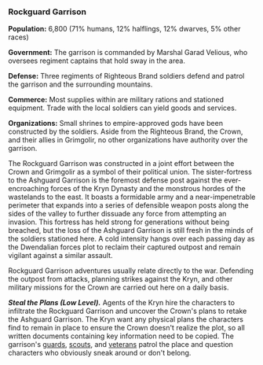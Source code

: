 ### Rockguard Garrison

**Population:** 6,800 (71% humans, 12% halflings, 12% dwarves, 5% other races)

**Government:** The garrison is commanded by Marshal Garad Velious, who oversees regiment captains that hold sway in the area.

**Defense:** Three regiments of Righteous Brand soldiers defend and patrol the garrison and the surrounding mountains.

**Commerce:** Most supplies within are military rations and stationed equipment. Trade with the local soldiers can yield goods and services.

**Organizations:** Small shrines to empire-approved gods have been constructed by the soldiers. Aside from the Righteous Brand, the Crown, and their allies in Grimgolir, no other organizations have authority over the garrison.

The Rockguard Garrison was constructed in a joint effort between the Crown and Grimgolir as a symbol of their political union. The sister-fortress to the Ashguard Garrison is the foremost defense post against the ever-encroaching forces of the Kryn Dynasty and the monstrous hordes of the wastelands to the east. It boasts a formidable army and a near-impenetrable perimeter that expands into a series of defensible weapon posts along the sides of the valley to further dissuade any force from attempting an invasion. This fortress has held strong for generations without being breached, but the loss of the Ashguard Garrison is still fresh in the minds of the soldiers stationed here. A cold intensity hangs over each passing day as the Dwendalian forces plot to reclaim their captured outpost and remain vigilant against a similar assault.

Rockguard Garrison adventures usually relate directly to the war. Defending the outpost from attacks, planning strikes against the Kryn, and other military missions for the Crown are carried out here on a daily basis.

_**Steal the Plans (Low Level).**_ Agents of the Kryn hire the characters to infiltrate the Rockguard Garrison and uncover the Crown's plans to retake the Ashguard Garrison. The Kryn want any physical plans the characters find to remain in place to ensure the Crown doesn't realize the plot, so all written documents containing key information need to be copied. The garrison's [guards](https://www.dndbeyond.com/monsters/guard), [scouts](https://www.dndbeyond.com/monsters/scout), and [veterans](https://www.dndbeyond.com/monsters/veteran) patrol the place and question characters who obviously sneak around or don't belong.